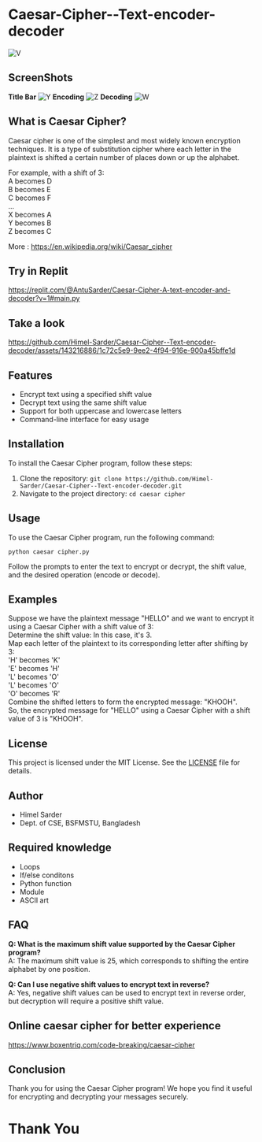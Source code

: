 # Caesar-Cipher--Text-encoder-decoder
![V](https://github.com/Himel-Sarder/Caesar-Cipher--Text-encoder-decoder/assets/143216886/0e8a60da-a645-4c0c-a390-1bce633d3c5c)

## ScreenShots  
**Title Bar**
![Y](https://github.com/Himel-Sarder/Caesar-Cipher--Text-encoder-decoder/assets/143216886/c55ccb2e-6b7c-484c-aab8-670fc6797a22)
**Encoding**
![Z](https://github.com/Himel-Sarder/Caesar-Cipher--Text-encoder-decoder/assets/143216886/9f854ff8-be4f-44ab-a7b7-117204008ce5)
**Decoding**
![W](https://github.com/Himel-Sarder/Caesar-Cipher--Text-encoder-decoder/assets/143216886/a80626c0-a947-49bf-b29d-e8d545d365dd)

## What is Caesar Cipher?   
Caesar cipher is one of the simplest and most widely known encryption techniques. It is a type of substitution cipher where each letter in the plaintext is shifted a certain number of places down or up the alphabet.

For example, with a shift of 3:   
A becomes D   
B becomes E   
C becomes F   
...   
X becomes A   
Y becomes B   
Z becomes C   

More : https://en.wikipedia.org/wiki/Caesar_cipher

## Try in Replit   
https://replit.com/@AntuSarder/Caesar-Cipher-A-text-encoder-and-decoder?v=1#main.py   

## Take a look   
https://github.com/Himel-Sarder/Caesar-Cipher--Text-encoder-decoder/assets/143216886/1c72c5e9-9ee2-4f94-916e-900a45bffe1d

## Features
- Encrypt text using a specified shift value
- Decrypt text using the same shift value
- Support for both uppercase and lowercase letters
- Command-line interface for easy usage

## Installation
To install the Caesar Cipher program, follow these steps:
1. Clone the repository: `git clone https://github.com/Himel-Sarder/Caesar-Cipher--Text-encoder-decoder.git`
2. Navigate to the project directory: `cd caesar cipher`

## Usage
To use the Caesar Cipher program, run the following command:
```
python caesar cipher.py
```
Follow the prompts to enter the text to encrypt or decrypt, the shift value, and the desired operation (encode or decode).

## Examples
Suppose we have the plaintext message "HELLO" and we want to encrypt it using a Caesar Cipher with a shift value of 3:   
Determine the shift value: In this case, it's 3.   
Map each letter of the plaintext to its corresponding letter after shifting by 3:   
'H' becomes 'K'   
'E' becomes 'H'   
'L' becomes 'O'   
'L' becomes 'O'   
'O' becomes 'R'   
Combine the shifted letters to form the encrypted message: "KHOOH".   
So, the encrypted message for "HELLO" using a Caesar Cipher with a shift value of 3 is "KHOOH".   

## License
This project is licensed under the MIT License. See the [LICENSE](LICENSE) file for details.

## Author
- Himel Sarder
- Dept. of CSE, BSFMSTU, Bangladesh

## Required knowledge   
- Loops
- If/else conditons
- Python function
- Module
- ASCII art


## FAQ
**Q: What is the maximum shift value supported by the Caesar Cipher program?**   
A: The maximum shift value is 25, which corresponds to shifting the entire alphabet by one position.   

**Q: Can I use negative shift values to encrypt text in reverse?**   
A: Yes, negative shift values can be used to encrypt text in reverse order, but decryption will require a positive shift value.   


## Online caesar cipher for better experience   
https://www.boxentriq.com/code-breaking/caesar-cipher

## Conclusion
Thank you for using the Caesar Cipher program! We hope you find it useful for encrypting and decrypting your messages securely.

# Thank You   
